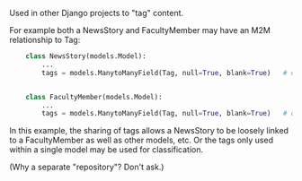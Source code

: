 Used in other Django projects to "tag" content.

For example both a NewsStory and FacultyMember may have an M2M relationship to Tag:

```python    
    class NewsStory(models.Model):
        ...
        tags = models.ManytoManyField(Tag, null=True, blank=True)   # optional


    class FacultyMember(models.Model):
        ...
        tags = models.ManytoManyField(Tag, null=True, blank=True)   # optional

```
        
In this example, the sharing of tags allows a NewsStory to be loosely linked to a FacultyMember as well as other models, etc.  Or the tags only used within a single model may be used for classification.


(Why a separate "repository"?  Don't ask.) 

